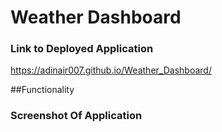 # Weather Dashboard

### Link to Deployed Application
https://adinair007.github.io/Weather_Dashboard/

##Functionality


### Screenshot Of Application 
